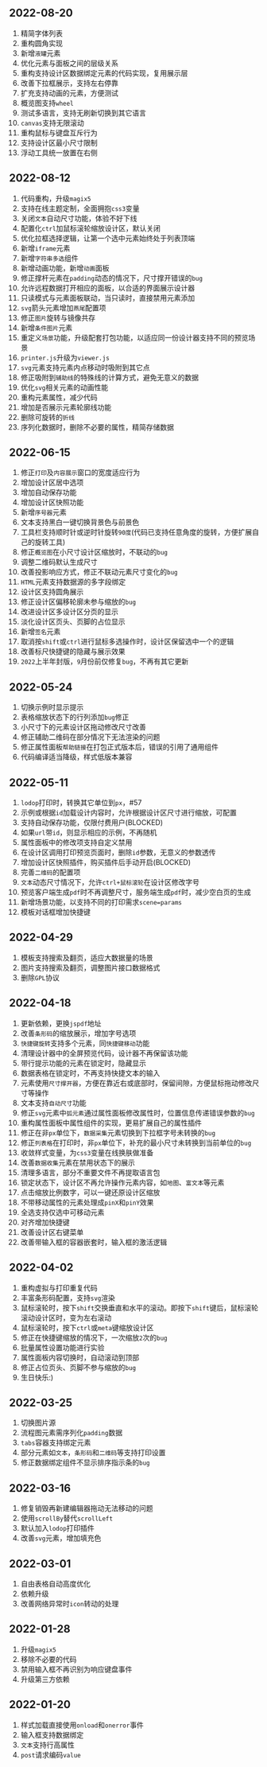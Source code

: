 ## 2022-08-20
1. 精简字体列表
2. 重构圆角实现
3. 新增`液罐`元素
4. 优化元素与面板之间的层级关系
5. 重构支持设计区数据绑定元素的代码实现，复用展示层
6. 改善下拉框展示，支持左右停靠
7. 扩充支持动画的元素，方便测试
8. 概览图支持`wheel`
9. 测试多语言，支持无刷新切换到其它语言
10. `canvas`支持无限滚动
11. 重构鼠标与键盘互斥行为
12. 支持设计区最小尺寸限制
13. 浮动工具统一放置在右侧

## 2022-08-12
1. 代码重构，升级`magix5`
2. 支持在线主题定制，全面拥抱`css3`变量
3. 关闭`文本`自动尺寸功能，体验不好下线
4. 配置化`ctrl`加鼠标滚轮缩放设计区，默认关闭
5. 优化拉框选择逻辑，让第一个选中元素始终处于列表顶端
6. 新增`iframe`元素
7. 新增`字符串多选`组件
8. 新增动画功能，新增`动画`面板
9. 修正撑杆元素在`padding`动态的情况下，尺寸撑开错误的`bug`
10. 允许远程数据打开相应的面板，以合适的界面展示设计器
11. 只读模式与元素面板联动，当只读时，直接禁用元素添加
12. `svg`箭头元素增加`燕尾`配置项
13. 修正`图片`旋转与镜像共存
14. 新增`条件图片`元素
15. 重定义`场景`功能，升级配套打包功能，以适应同一份设计器支持不同的预览场景
16. `printer.js`升级为`viewer.js`
17. `svg`元素支持元素内点移动时吸附到其它点
18. 修正吸附到`辅助线`的特殊线的计算方式，避免无意义的数据
19. 优化`svg`相关元素的动画性能
20. 重构元素属性，减少代码
21. 增加是否展示元素轮廓线功能
22. 删除可旋转的`折线`
23. 序列化数据时，删除不必要的属性，精简存储数据

## 2022-06-15
1. 修正`打印`及`内容展示`窗口的宽度适应行为
2. 增加设计区居中选项
3. 增加自动保存功能
4. 增加设计区快照功能
5. 新增`序号器`元素
6. 文本支持黑白一键切换背景色与前景色
7. 工具栏支持顺时针或逆时针旋转`90度`(代码已支持任意角度的旋转，方便扩展自己的旋转工具)
8. 修正`概览图`在小尺寸设计区缩放时，不联动的`bug`
9. 调整二维码默认生成尺寸
10. 改善投影响应方式，修正不联动元素尺寸变化的`bug`
11. `HTML`元素支持数据源的多字段绑定
12. 设计区支持圆角展示
13. 修正设计区偏移轮廓未参与缩放的`bug`
14. 改进设计区多设计区分页的显示
15. 淡化设计区页头、页脚的占位显示
16. 新增`签名`元素
17. 取消按`shift`或`ctrl`进行鼠标多选操作时，设计区保留选中一个的逻辑
18. 改善标尺快捷键的隐藏与展示效果
19. `2022`上半年封版，`9`月份前仅修复`bug`，不再有其它更新

## 2022-05-24
1. 切换示例时显示提示
2. 表格缩放状态下的行列添加`bug`修正
3. 小尺寸下的元素设计区拖动修改尺寸改善
4. 修正辅助二维码在部分情况下无法渲染的问题
5. 修正属性面板`帮助链接`在打包正式版本后，错误的引用了通用组件
6. 代码编译适当降级，样式低版本兼容

## 2022-05-11
1. `lodop`打印时，转换其它单位到`px`，#57
2. 示例或根据`id`加载设计内容时，允许根据设计区尺寸进行缩放，可配置
3. 支持自动保存功能，仅限付费用户(BLOCKED)
4. 如果`url`带`id`，则显示相应的示例，不再随机
5. 属性面板中的修改项支持自定义禁用
6. 在设计区调用打印预览页面时，删除`id`参数，无意义的参数透传
7. 增加设计区快照插件，购买插件后手动开启(BLOCKED)
8. 完善`二维码`的配置项
9. `文本`动态尺寸情况下，允许`ctrl+鼠标滚轮`在设计区修改字号
10. 预览客户端生成`pdf`时不再调整尺寸，服务端生成`pdf`时，减少空白页的生成
11. 新增场景功能，以支持不同的打印需求`scene=params`
12. 模板对话框增加快捷键

## 2022-04-29
1. 模板支持搜索及翻页，适应大数据量的场景
2. 图片支持搜索及翻页，调整图片接口数据格式
3. 删除`GPL`协议

## 2022-04-18
1. 更新依赖，更换`jspdf`地址
2. 改善`条形码`的缩放展示，增加字号选项
3. `快捷键旋转`支持多个元素，同`快捷键移动`功能
4. 清理设计器中的全屏预览代码，设计器不再保留该功能
5. 带行提示功能的元素在锁定时，隐藏显示
6. 数据表格在锁定时，不再支持快捷文本的输入
7. 元素使用`尺寸撑开器`，方便在靠近右或底部时，保留间隙，方便鼠标拖动修改尺寸等操作
8. 文本支持`自动尺寸`功能
9. 修正`svg`元素中`弧元素`通过属性面板修改属性时，位置信息传递错误参数的`bug`
10. 重构属性面板中属性组件的实现，更易扩展自己的属性插件
11. 修正在非`px`单位下，`数据采集`元素切换到下拉框字号未转换的`bug`
12. 修正`列表格`在打印时，非`px`单位下，补充的最小尺寸未转换到当前单位的`bug`
13. 收敛样式变量，为`css3`变量在线换肤做准备
14. 改善`数据收集`元素在禁用状态下的展示
15. 清理多语言，部分不重要文件不再提取语言包
16. 锁定状态下，设计区不再允许操作元素内容，如`地图`、`富文本`等元素
17. 点击缩放比例数字，可以一键还原设计区缩放
18. 不带移动属性的元素处理成`pinX`和`pinY`效果
19. 全选支持仅选中可移动元素
20. 对齐增加快捷键
21. 改善设计区右键菜单
22. 改善带输入框的容器嵌套时，输入框的激活逻辑

## 2022-04-02
1. 重构虚拟与打印重复代码
2. 丰富条形码配置，支持`svg`渲染
3. 鼠标滚轮时，按下`shift`交换垂直和水平的滚动。即按下`shift`键后，鼠标滚轮滚动设计区时，变为左右滚动
4. 鼠标滚轮时，按下`ctrl`或`meta`键缩放设计区
5. 修正在快捷键缩放的情况下，一次缩放`2`次的`bug`
6. 批量属性设置功能进行实验
7. 属性面板内容切换时，自动滚动到顶部
8. 修正占位页头、页脚不参与缩放的`bug`
9. 生日快乐:)

## 2022-03-25
1. 切换图片源
2. 流程图元素需序列化`padding`数据
3. `tabs`容器支持绑定元素
4. 部分元素如`文本`，`条形码`和`二维码`等支持打印设置
5. 修正数据绑定组件不显示排序指示条的`bug`

## 2022-03-16
1. 修复销毁再新建编辑器拖动无法移动的问题
2. 使用`scrollBy`替代`scrollLeft`
3. 默认加入`lodop`打印插件
4. 改善`svg`元素，增加填充色

## 2022-03-01
1. 自由表格自动高度优化
2. 依赖升级
3. 改善网络异常时`icon`转动的处理

## 2022-01-28
1. 升级`magix5`
2. 移除不必要的代码
3. 禁用输入框不再识别为响应键盘事件
4. 升级第三方依赖

## 2022-01-20
1. 样式加载直接使用`onload`和`onerror`事件
2. 输入框支持数据绑定
3. `文本`支持行高属性
4. `post`请求编码`value`